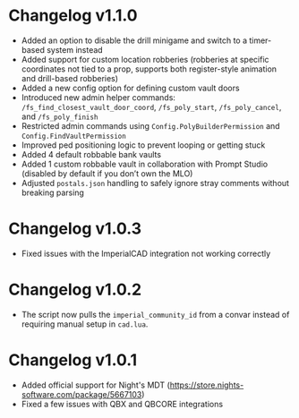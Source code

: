 # Changelog v1.1.0

- Added an option to disable the drill minigame and switch to a timer-based system instead  
- Added support for custom location robberies (robberies at specific coordinates not tied to a prop, supports both register-style animation and drill-based robberies)  
- Added a new config option for defining custom vault doors  
- Introduced new admin helper commands: `/fs_find_closest_vault_door_coord`, `/fs_poly_start`, `/fs_poly_cancel`, and `/fs_poly_finish`  
- Restricted admin commands using `Config.PolyBuilderPermission` and `Config.FindVaultPermission`  
- Improved ped positioning logic to prevent looping or getting stuck  
- Added 4 default robbable bank vaults  
- Added 1 custom robbable vault in collaboration with Prompt Studio (disabled by default if you don’t own the MLO)  
- Adjusted `postals.json` handling to safely ignore stray comments without breaking parsing

# Changelog v1.0.3

- Fixed issues with the ImperialCAD integration not working correctly

# Changelog v1.0.2

- The script now pulls the `imperial_community_id` from a convar instead of requiring manual setup in `cad.lua`.

# Changelog v1.0.1

- Added official support for Night's MDT (https://store.nights-software.com/package/5667103)
- Fixed a few issues with QBX and QBCORE integrations
